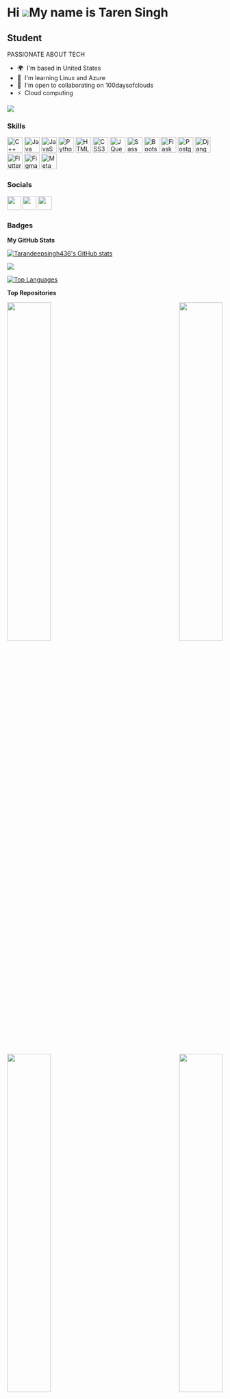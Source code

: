 Hi ![](https://user-images.githubusercontent.com/18350557/176309783-0785949b-9127-417c-8b55-ab5a4333674e.gif)My name is Taren Singh
===================================================================================================================================

Student
-------

PASSIONATE ABOUT TECH

* 🌍  I'm based in United States
* 🧠  I'm learning Linux and Azure
* 🤝  I'm open to collaborating on 100daysofclouds
* ⚡  Cloud computing

<a href="https://www.github.com/Tarandeepsingh436" target="_blank" rel="noreferrer"><img
src="https://img.shields.io/github/followers/Tarandeepsingh436?logo=github&style=for-the-badge&color=22c55e&labelColor=000000" /></a>

### Skills

<p align="left">
<a href="https://docs.microsoft.com/en-us/cpp/?view=msvc-170" target="_blank" rel="noreferrer"><img src="https://raw.githubusercontent.com/danielcranney/readme-generator/main/public/icons/skills/cplusplus-colored.svg" width="36" height="36" alt="C++" /></a>
<a href="https://www.oracle.com/java/" target="_blank" rel="noreferrer"><img src="https://raw.githubusercontent.com/danielcranney/readme-generator/main/public/icons/skills/java-colored.svg" width="36" height="36" alt="Java" /></a>
<a href="https://developer.mozilla.org/en-US/docs/Web/JavaScript" target="_blank" rel="noreferrer"><img src="https://raw.githubusercontent.com/danielcranney/readme-generator/main/public/icons/skills/javascript-colored.svg" width="36" height="36" alt="JavaScript" /></a>
<a href="https://www.python.org/" target="_blank" rel="noreferrer"><img src="https://raw.githubusercontent.com/danielcranney/readme-generator/main/public/icons/skills/python-colored.svg" width="36" height="36" alt="Python" /></a>
<a href="https://developer.mozilla.org/en-US/docs/Glossary/HTML5" target="_blank" rel="noreferrer"><img src="https://raw.githubusercontent.com/danielcranney/readme-generator/main/public/icons/skills/html5-colored.svg" width="36" height="36" alt="HTML5" /></a>
<a href="https://www.w3.org/TR/CSS/#css" target="_blank" rel="noreferrer"><img src="https://raw.githubusercontent.com/danielcranney/readme-generator/main/public/icons/skills/css3-colored.svg" width="36" height="36" alt="CSS3" /></a>
<a href="https://jquery.com/" target="_blank" rel="noreferrer"><img src="https://raw.githubusercontent.com/danielcranney/readme-generator/main/public/icons/skills/jquery-colored.svg" width="36" height="36" alt="JQuery" /></a>
<a href="https://sass-lang.com/" target="_blank" rel="noreferrer"><img src="https://raw.githubusercontent.com/danielcranney/readme-generator/main/public/icons/skills/sass-colored.svg" width="36" height="36" alt="Sass" /></a>
<a href="https://getbootstrap.com/" target="_blank" rel="noreferrer"><img src="https://raw.githubusercontent.com/danielcranney/readme-generator/main/public/icons/skills/bootstrap-colored.svg" width="36" height="36" alt="Bootstrap" /></a>
<a href="https://flask.palletsprojects.com/en/2.0.x/" target="_blank" rel="noreferrer"><img src="https://raw.githubusercontent.com/danielcranney/readme-generator/main/public/icons/skills/flask-colored-dark.svg" width="36" height="36" alt="Flask" /></a>
<a href="https://www.postgresql.org/" target="_blank" rel="noreferrer"><img src="https://raw.githubusercontent.com/danielcranney/readme-generator/main/public/icons/skills/postgresql-colored.svg" width="36" height="36" alt="PostgreSQL" /></a>
<a href="https://www.djangoproject.com/" target="_blank" rel="noreferrer"><img src="https://raw.githubusercontent.com/danielcranney/readme-generator/main/public/icons/skills/django-colored-dark.svg" width="36" height="36" alt="Django" /></a>
<a href="https://flutter.dev/" target="_blank" rel="noreferrer"><img src="https://raw.githubusercontent.com/danielcranney/readme-generator/main/public/icons/skills/flutter-colored.svg" width="36" height="36" alt="Flutter" /></a>
<a href="https://www.figma.com/" target="_blank" rel="noreferrer"><img src="https://raw.githubusercontent.com/danielcranney/readme-generator/main/public/icons/skills/figma-colored.svg" width="36" height="36" alt="Figma" /></a>
<a href="https://metamask.io/" target="_blank" rel="noreferrer"><img src="https://raw.githubusercontent.com/danielcranney/readme-generator/main/public/icons/skills/metamask-colored.svg" width="36" height="36" alt="MetaMask" /></a>
</p>


### Socials

<p align="left"> <a href="https://discord.com/users/taran#0847" target="_blank" rel="noreferrer"><img src="https://raw.githubusercontent.com/danielcranney/readme-generator/main/public/icons/socials/discord.svg" width="32" height="32" /></a> <a href="https://www.github.com/Tarandeepsingh436" target="_blank" rel="noreferrer"><img src="https://raw.githubusercontent.com/danielcranney/readme-generator/main/public/icons/socials/github-dark.svg" width="32" height="32" /></a> <a href="https://www.linkedin.com/in/tarandeep-singh1/" target="_blank" rel="noreferrer"><img src="https://raw.githubusercontent.com/danielcranney/readme-generator/main/public/icons/socials/linkedin.svg" width="32" height="32" /></a></p>

### Badges

<b>My GitHub Stats</b>

<a href="http://www.github.com/Tarandeepsingh436"><img src="https://github-readme-stats.vercel.app/api?username=Tarandeepsingh436&show_icons=true&hide=&count_private=true&title_color=ec4899&text_color=facc15&icon_color=22c55e&bg_color=000000&hide_border=true&show_icons=true" alt="Tarandeepsingh436's GitHub stats" /></a>

<a href="http://www.github.com/Tarandeepsingh436"><img src="https://github-readme-streak-stats.herokuapp.com/?user=Tarandeepsingh436&stroke=facc15&background=000000&ring=ec4899&fire=ec4899&currStreakNum=facc15&currStreakLabel=ec4899&sideNums=facc15&sideLabels=facc15&dates=facc15&hide_border=true" /></a>

<a href="https://github.com/Tarandeepsingh436" align="left"><img src="https://github-readme-stats.vercel.app/api/top-langs/?username=Tarandeepsingh436&langs_count=10&title_color=ec4899&text_color=facc15&icon_color=22c55e&bg_color=000000&hide_border=true&locale=en&custom_title=Top%20%Languages" alt="Top Languages" /></a>

<b>Top Repositories</b>

<div width="100%" align="center"><a href="https://github.com/Tarandeepsingh436/Tarandeep-website" align="left"><img align="left" width="45%" src="https://github-readme-stats.vercel.app/api/pin/?username=Tarandeepsingh436&repo=Tarandeep-website&title_color=ec4899&text_color=facc15&icon_color=22c55e&bg_color=000000&hide_border=true&locale=en" /></a><a href="https://github.com/Tarandeepsingh436/microcredential" align="right"><img align="right" width="45%" src="https://github-readme-stats.vercel.app/api/pin/?username=Tarandeepsingh436&repo=microcredential&title_color=ec4899&text_color=facc15&icon_color=22c55e&bg_color=000000&hide_border=true&locale=en" /></a></div><br /><br /><br /><br /><br /><br /><br />

<br /><br /><br /><br /><br />

<div width="100%" align="center"><a href="https://github.com/Tarandeepsingh436/TastyPie" align="left"><img align="left" width="45%" src="https://github-readme-stats.vercel.app/api/pin/?username=Tarandeepsingh436&repo=TastyPie&title_color=ec4899&text_color=facc15&icon_color=22c55e&bg_color=000000&hide_border=true&locale=en" /></a><a href="https://github.com/Tarandeepsingh436/Intrade" align="right"><img align="right" width="45%" src="https://github-readme-stats.vercel.app/api/pin/?username=Tarandeepsingh436&repo=Intrade&title_color=ec4899&text_color=facc15&icon_color=22c55e&bg_color=000000&hide_border=true&locale=en" /></a></div>
